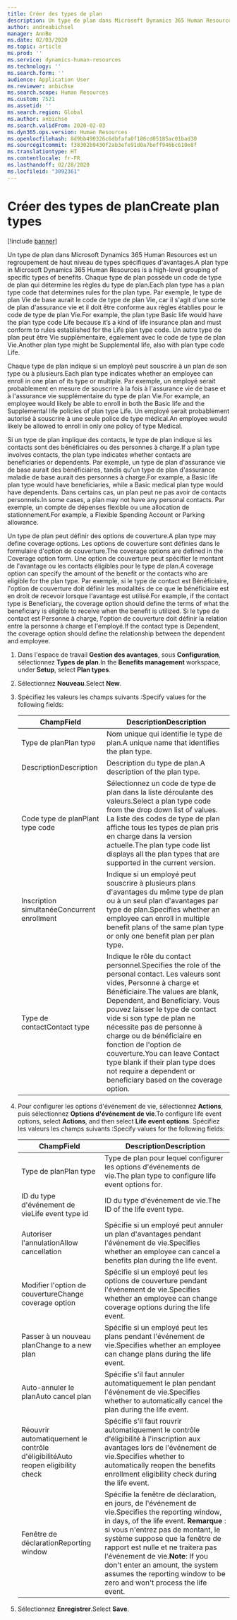 ```yaml
---
title: Créer des types de plan
description: Un type de plan dans Microsoft Dynamics 365 Human Resources est un regroupement de haut niveau de types spécifiques d'avantages. Chaque type de plan possède un code de type de plan qui détermine les règles du type de plan.
author: andreabichsel
manager: AnnBe
ms.date: 02/03/2020
ms.topic: article
ms.prod: ''
ms.service: dynamics-human-resources
ms.technology: ''
ms.search.form: ''
audience: Application User
ms.reviewer: anbichse
ms.search.scope: Human Resources
ms.custom: 7521
ms.assetid: ''
ms.search.region: Global
ms.author: anbichse
ms.search.validFrom: 2020-02-03
ms.dyn365.ops.version: Human Resources
ms.openlocfilehash: 8d9bb490326c6dbfafa0f186cd05185ac01bad30
ms.sourcegitcommit: f38302b9430f2ab3efe91d0a7beff946bc610e8f
ms.translationtype: HT
ms.contentlocale: fr-FR
ms.lasthandoff: 02/28/2020
ms.locfileid: "3092361"
---
```

# <a name="create-plan-types"></a><span data-ttu-id="d3be3-104">Créer des types de plan</span><span class="sxs-lookup"><span data-stu-id="d3be3-104">Create plan types</span></span>

[!include [banner](includes/preview-feature.md)]

<span data-ttu-id="d3be3-105">Un type de plan dans Microsoft Dynamics 365 Human Resources est un regroupement de haut niveau de types spécifiques d'avantages.</span><span class="sxs-lookup"><span data-stu-id="d3be3-105">A plan type in Microsoft Dynamics 365 Human Resources is a high-level grouping of specific types of benefits.</span></span> <span data-ttu-id="d3be3-106">Chaque type de plan possède un code de type de plan qui détermine les règles du type de plan.</span><span class="sxs-lookup"><span data-stu-id="d3be3-106">Each plan type has a plan type code that determines rules for the plan type.</span></span> <span data-ttu-id="d3be3-107">Par exemple, le type de plan Vie de base aurait le code de type de plan Vie, car il s'agit d'une sorte de plan d'assurance vie et il doit être conforme aux règles établies pour le code de type de plan Vie.</span><span class="sxs-lookup"><span data-stu-id="d3be3-107">For example, the plan type Basic life would have the plan type code Life because it’s a kind of life insurance plan and must conform to rules established for the Life plan type code.</span></span> <span data-ttu-id="d3be3-108">Un autre type de plan peut être Vie supplémentaire, également avec le code de type de plan Vie.</span><span class="sxs-lookup"><span data-stu-id="d3be3-108">Another plan type might be Supplemental life, also with plan type code Life.</span></span>

<span data-ttu-id="d3be3-109">Chaque type de plan indique si un employé peut souscrire à un plan de son type ou à plusieurs.</span><span class="sxs-lookup"><span data-stu-id="d3be3-109">Each plan type indicates whether an employee can enroll in one plan of its type or multiple.</span></span> <span data-ttu-id="d3be3-110">Par exemple, un employé serait probablement en mesure de souscrire à la fois à l'assurance vie de base et à l'assurance vie supplémentaire du type de plan Vie.</span><span class="sxs-lookup"><span data-stu-id="d3be3-110">For example, an employee would likely be able to enroll in both the Basic life and the Supplemental life policies of plan type Life.</span></span> <span data-ttu-id="d3be3-111">Un employé serait probablement autorisé à souscrire à une seule police de type médical.</span><span class="sxs-lookup"><span data-stu-id="d3be3-111">An employee would likely be allowed to enroll in only one policy of type Medical.</span></span>

<span data-ttu-id="d3be3-112">Si un type de plan implique des contacts, le type de plan indique si les contacts sont des bénéficiaires ou des personnes à charge.</span><span class="sxs-lookup"><span data-stu-id="d3be3-112">If a plan type involves contacts, the plan type indicates whether contacts are beneficiaries or dependents.</span></span> <span data-ttu-id="d3be3-113">Par exemple, un type de plan d'assurance vie de base aurait des bénéficiaires, tandis qu'un type de plan d'assurance maladie de base aurait des personnes à charge.</span><span class="sxs-lookup"><span data-stu-id="d3be3-113">For example, a Basic life plan type would have beneficiaries, while a Basic medical plan type would have dependents.</span></span> <span data-ttu-id="d3be3-114">Dans certains cas, un plan peut ne pas avoir de contacts personnels.</span><span class="sxs-lookup"><span data-stu-id="d3be3-114">In some cases, a plan may not have any personal contacts.</span></span> <span data-ttu-id="d3be3-115">Par exemple, un compte de dépenses flexible ou une allocation de stationnement.</span><span class="sxs-lookup"><span data-stu-id="d3be3-115">For example, a Flexible Spending Account or Parking allowance.</span></span>

<span data-ttu-id="d3be3-116">Un type de plan peut définir des options de couverture.</span><span class="sxs-lookup"><span data-stu-id="d3be3-116">A plan type may define coverage options.</span></span> <span data-ttu-id="d3be3-117">Les options de couverture sont définies dans le formulaire d'option de couverture.</span><span class="sxs-lookup"><span data-stu-id="d3be3-117">The coverage options are defined in the Coverage option form.</span></span> <span data-ttu-id="d3be3-118">Une option de couverture peut spécifier le montant de l'avantage ou les contacts éligibles pour le type de plan.</span><span class="sxs-lookup"><span data-stu-id="d3be3-118">A coverage option can specify the amount of the benefit or the contacts who are eligible for the plan type.</span></span> <span data-ttu-id="d3be3-119">Par exemple, si le type de contact est Bénéficiaire, l'option de couverture doit définir les modalités de ce que le bénéficiaire est en droit de recevoir lorsque l'avantage est utilisé.</span><span class="sxs-lookup"><span data-stu-id="d3be3-119">For example, if the contact type is Beneficiary, the coverage option should define the terms of what the beneficiary is eligible to receive when the benefit is utilized.</span></span> <span data-ttu-id="d3be3-120">Si le type de contact est Personne à charge, l'option de couverture doit définir la relation entre la personne à charge et l'employé.</span><span class="sxs-lookup"><span data-stu-id="d3be3-120">If the contact type is Dependent, the coverage option should define the relationship between the dependent and employee.</span></span> 

1. <span data-ttu-id="d3be3-121">Dans l'espace de travail **Gestion des avantages**, sous **Configuration**, sélectionnez **Types de plan**.</span><span class="sxs-lookup"><span data-stu-id="d3be3-121">In the **Benefits management** workspace, under **Setup**, select **Plan types**.</span></span>

2. <span data-ttu-id="d3be3-122">Sélectionnez **Nouveau**.</span><span class="sxs-lookup"><span data-stu-id="d3be3-122">Select **New**.</span></span>

3. <span data-ttu-id="d3be3-123">Spécifiez les valeurs les champs suivants :</span><span class="sxs-lookup"><span data-stu-id="d3be3-123">Specify values for the following fields:</span></span>

   | <span data-ttu-id="d3be3-124">Champ</span><span class="sxs-lookup"><span data-stu-id="d3be3-124">Field</span></span> | <span data-ttu-id="d3be3-125">Description</span><span class="sxs-lookup"><span data-stu-id="d3be3-125">Description</span></span> |
   | --- | --- |
   | <span data-ttu-id="d3be3-126">Type de plan</span><span class="sxs-lookup"><span data-stu-id="d3be3-126">Plan type</span></span> | <span data-ttu-id="d3be3-127">Nom unique qui identifie le type de plan.</span><span class="sxs-lookup"><span data-stu-id="d3be3-127">A unique name that identifies the plan type.</span></span> |
   | <span data-ttu-id="d3be3-128">Description</span><span class="sxs-lookup"><span data-stu-id="d3be3-128">Description</span></span> | <span data-ttu-id="d3be3-129">Description du type de plan.</span><span class="sxs-lookup"><span data-stu-id="d3be3-129">A description of the plan type.</span></span> |
   | <span data-ttu-id="d3be3-130">Code type de plan</span><span class="sxs-lookup"><span data-stu-id="d3be3-130">Plant type code</span></span> | <span data-ttu-id="d3be3-131">Sélectionnez un code de type de plan dans la liste déroulante des valeurs.</span><span class="sxs-lookup"><span data-stu-id="d3be3-131">Select a plan type code from the drop down list of values.</span></span> <span data-ttu-id="d3be3-132">La liste des codes de type de plan affiche tous les types de plan pris en charge dans la version actuelle.</span><span class="sxs-lookup"><span data-stu-id="d3be3-132">The plan type code list displays all the plan types that are supported in the current version.</span></span> |
   | <span data-ttu-id="d3be3-133">Inscription simultanée</span><span class="sxs-lookup"><span data-stu-id="d3be3-133">Concurrent enrollment</span></span> | <span data-ttu-id="d3be3-134">Indique si un employé peut souscrire à plusieurs plans d'avantages du même type de plan ou à un seul plan d'avantages par type de plan.</span><span class="sxs-lookup"><span data-stu-id="d3be3-134">Specifies whether an employee can enroll in multiple benefit plans of the same plan type or only one benefit plan per plan type.</span></span> |
   | <span data-ttu-id="d3be3-135">Type de contact</span><span class="sxs-lookup"><span data-stu-id="d3be3-135">Contact type</span></span> | <span data-ttu-id="d3be3-136">Indique le rôle du contact personnel.</span><span class="sxs-lookup"><span data-stu-id="d3be3-136">Specifies the role of the personal contact.</span></span> <span data-ttu-id="d3be3-137">Les valeurs sont vides, Personne à charge et Bénéficiaire.</span><span class="sxs-lookup"><span data-stu-id="d3be3-137">The values are blank, Dependent, and Beneficiary.</span></span> <span data-ttu-id="d3be3-138">Vous pouvez laisser le type de contact vide si son type de plan ne nécessite pas de personne à charge ou de bénéficiaire en fonction de l'option de couverture.</span><span class="sxs-lookup"><span data-stu-id="d3be3-138">You can leave Contact type blank if their plan type does not require a dependent or beneficiary based on the coverage option.</span></span> |

4. <span data-ttu-id="d3be3-139">Pour configurer les options d'événement de vie, sélectionnez **Actions**, puis sélectionnez **Options d'événement de vie**.</span><span class="sxs-lookup"><span data-stu-id="d3be3-139">To configure life event options, select **Actions**, and then select **Life event options**.</span></span> <span data-ttu-id="d3be3-140">Spécifiez les valeurs les champs suivants :</span><span class="sxs-lookup"><span data-stu-id="d3be3-140">Specify values for the following fields:</span></span>

   | <span data-ttu-id="d3be3-141">Champ</span><span class="sxs-lookup"><span data-stu-id="d3be3-141">Field</span></span> | <span data-ttu-id="d3be3-142">Description</span><span class="sxs-lookup"><span data-stu-id="d3be3-142">Description</span></span> |
   | --- | --- |
   | <span data-ttu-id="d3be3-143">Type de plan</span><span class="sxs-lookup"><span data-stu-id="d3be3-143">Plan type</span></span> | <span data-ttu-id="d3be3-144">Type de plan pour lequel configurer les options d'événements de vie.</span><span class="sxs-lookup"><span data-stu-id="d3be3-144">The plan type to configure life event options for.</span></span> |
   | <span data-ttu-id="d3be3-145">ID du type d'événement de vie</span><span class="sxs-lookup"><span data-stu-id="d3be3-145">Life event type id</span></span> | <span data-ttu-id="d3be3-146">ID du type d'événement de vie.</span><span class="sxs-lookup"><span data-stu-id="d3be3-146">The ID of the life event type.</span></span> |
   | <span data-ttu-id="d3be3-147">Autoriser l'annulation</span><span class="sxs-lookup"><span data-stu-id="d3be3-147">Allow cancellation</span></span> | <span data-ttu-id="d3be3-148">Spécifie si un employé peut annuler un plan d'avantages pendant l'événement de vie.</span><span class="sxs-lookup"><span data-stu-id="d3be3-148">Specifies whether an employee can cancel a benefits plan during the life event.</span></span> |
   |<span data-ttu-id="d3be3-149">Modifier l'option de couverture</span><span class="sxs-lookup"><span data-stu-id="d3be3-149">Change coverage option</span></span> | <span data-ttu-id="d3be3-150">Spécifie si un employé peut les options de couverture pendant l'événement de vie.</span><span class="sxs-lookup"><span data-stu-id="d3be3-150">Specifies whether an employee can change coverage options during the life event.</span></span> |
   | <span data-ttu-id="d3be3-151">Passer à un nouveau plan</span><span class="sxs-lookup"><span data-stu-id="d3be3-151">Change to a new plan</span></span> | <span data-ttu-id="d3be3-152">Spécifie si un employé peut les plans pendant l'événement de vie.</span><span class="sxs-lookup"><span data-stu-id="d3be3-152">Specifies whether an employee can change plans during the life event.</span></span> |
   | <span data-ttu-id="d3be3-153">Auto-annuler le plan</span><span class="sxs-lookup"><span data-stu-id="d3be3-153">Auto cancel plan</span></span> |<span data-ttu-id="d3be3-154">Spécifie s'il faut annuler automatiquement le plan pendant l'événement de vie.</span><span class="sxs-lookup"><span data-stu-id="d3be3-154">Specifies whether to automatically cancel the plan during the life event.</span></span> |
   | <span data-ttu-id="d3be3-155">Réouvrir automatiquement le contrôle d'éligibilité</span><span class="sxs-lookup"><span data-stu-id="d3be3-155">Auto reopen eligibility check</span></span> | <span data-ttu-id="d3be3-156">Spécifie s'il faut rouvrir automatiquement le contrôle d'éligibilité à l'inscription aux avantages lors de l'événement de vie.</span><span class="sxs-lookup"><span data-stu-id="d3be3-156">Specifies whether to automatically reopen the benefits enrollment eligibility check during the life event.</span></span> |
   | <span data-ttu-id="d3be3-157">Fenêtre de déclaration</span><span class="sxs-lookup"><span data-stu-id="d3be3-157">Reporting window</span></span> | <span data-ttu-id="d3be3-158">Spécifie la fenêtre de déclaration, en jours, de l'événement de vie.</span><span class="sxs-lookup"><span data-stu-id="d3be3-158">Specifies the reporting window, in days, of the life event.</span></span> <span data-ttu-id="d3be3-159">**Remarque** : si vous n'entrez pas de montant, le système suppose que la fenêtre de rapport est nulle et ne traitera pas l'événement de vie.</span><span class="sxs-lookup"><span data-stu-id="d3be3-159">**Note**: If you don't enter an amount, the system assumes the reporting window to be zero and won't process the life event.</span></span> |

5. <span data-ttu-id="d3be3-160">Sélectionnez **Enregistrer**.</span><span class="sxs-lookup"><span data-stu-id="d3be3-160">Select **Save**.</span></span> 
